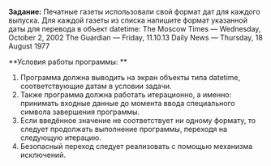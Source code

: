 **Задание:**
  Печатные газеты использовали свой формат дат для каждого выпуска. Для каждой газеты из списка напишите формат указанной даты для перевода в объект datetime:
  The Moscow Times — Wednesday, October 2, 2002
  The Guardian — Friday, 11.10.13
  Daily News — Thursday, 18 August 1977

**Условия работы программы: **
  1) Программа должна выводить на экран объекты типа datetime, соответствующие датам в условии задачи.
  2) Также программа должна работать итерационно, а именно: принимать входные данные до момента ввода специального символа завершения программы.
  3) Если введённое значение не соответствует ни одному формату, то следует продолжать выполнение программы, переходя на следующую итерацию.
  4) Безопасный переход следует реализовать с помощью механизма исключений.

